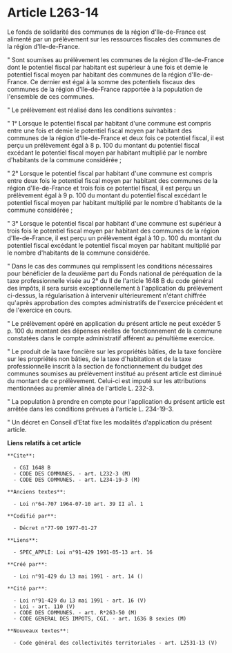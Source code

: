 # Article L263-14

Le fonds de solidarité des communes de la région d'Ile-de-France est alimenté par un prélèvement sur les ressources fiscales
des communes de la région d'Ile-de-France.

" Sont soumises au prélèvement les communes de la région d'Ile-de-France dont le potentiel fiscal par habitant est supérieur
à une fois et demie le potentiel fiscal moyen par habitant des communes de la région d'Ile-de-France. Ce dernier est égal à
la somme des potentiels fiscaux des communes de la région d'Ile-de-France rapportée à la population de l'ensemble de ces
communes.

" Le prélèvement est réalisé dans les conditions suivantes :

" 1° Lorsque le potentiel fiscal par habitant d'une commune est compris entre une fois et demie le potentiel fiscal moyen par
habitant des communes de la région d'Ile-de-France et deux fois ce potentiel fiscal, il est perçu un prélèvement égal à 8 p.
100 du montant du potentiel fiscal excédant le potentiel fiscal moyen par habitant multiplié par le nombre d'habitants de la
commune considérée ;

" 2° Lorsque le potentiel fiscal par habitant d'une commune est compris entre deux fois le potentiel fiscal moyen par
habitant des communes de la région d'Ile-de-France et trois fois ce potentiel fiscal, il est perçu un prélèvement égal à 9 p.
100 du montant du potentiel fiscal excédant le potentiel fiscal moyen par habitant multiplié par le nombre d'habitants de la
commune considérée ;

" 3° Lorsque le potentiel fiscal par habitant d'une commune est supérieur à trois fois le potentiel fiscal moyen par habitant
des communes de la région d'Ile-de-France, il est perçu un prélèvement égal à 10 p. 100 du montant du potentiel fiscal
excédant le potentiel fiscal moyen par habitant multiplié par le nombre d'habitants de la commune considérée.

" Dans le cas des communes qui remplissent les conditions nécessaires pour bénéficier de la deuxième part du Fonds national
de péréquation de la taxe professionnelle visée au 2° du II de l'article 1648 B du code général des impôts, il sera sursis
exceptionnellement à l'application du prélèvement ci-dessus, la régularisation à intervenir ultérieurement n'étant chiffrée
qu'après approbation des comptes administratifs de l'exercice précédent et de l'exercice en cours.

" Le prélèvement opéré en application du présent article ne peut excéder 5 p. 100 du montant des dépenses réelles de
fonctionnement de la commune constatées dans le compte administratif afférent au pénultième exercice.

" Le produit de la taxe foncière sur les propriétés bâties, de la taxe foncière sur les propriétés non bâties, de la taxe
d'habitation et de la taxe professionnelle inscrit à la section de fonctionnement du budget des communes soumises au
prélèvement institué au présent article est diminué du montant de ce prélèvement. Celui-ci est imputé sur les attributions
mentionnées au premier alinéa de l'article L. 232-3.

" La population à prendre en compte pour l'application du présent article est arrêtée dans les conditions prévues à l'article
L. 234-19-3.

" Un décret en Conseil d'Etat fixe les modalités d'application du présent article.

**Liens relatifs à cet article**

	**Cite**:

	  - CGI 1648 B
	  - CODE DES COMMUNES. - art. L232-3 (M)
	  - CODE DES COMMUNES. - art. L234-19-3 (M)

	**Anciens textes**:

	  - Loi n°64-707 1964-07-10 art. 39 II al. 1

	**Codifié par**:

	  - Décret n°77-90 1977-01-27

	**Liens**:

	  - SPEC_APPLI: Loi n°91-429 1991-05-13 art. 16

	**Créé par**:

	  - Loi n°91-429 du 13 mai 1991 - art. 14 ()

	**Cité par**:

	  - Loi n°91-429 du 13 mai 1991 - art. 16 (V)
	  - Loi - art. 110 (V)
	  - CODE DES COMMUNES. - art. R*263-50 (M)
	  - CODE GENERAL DES IMPOTS, CGI. - art. 1636 B sexies (M)

	**Nouveaux textes**:

	  - Code général des collectivités territoriales - art. L2531-13 (V)
